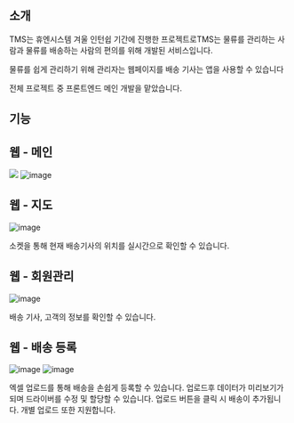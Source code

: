 ## 소개

TMS는 휴엔시스템 겨울 인턴쉽 기간에 진행한 프로젝트로TMS는 물류를 관리하는 사람과 물류를 배송하는 사람의 편의를 위해 개발된 서비스입니다.

물류를 쉽게 관리하기 위해 관리자는 웹페이지를 배송 기사는 앱을 사용할 수 있습니다

전체 프로젝트 중 프론트엔드 메인 개발을 맡았습니다.

## 기능

## 웹 - 메인
![](https://www.notion.so/image/https%3A%2F%2Fs3-us-west-2.amazonaws.com%2Fsecure.notion-static.com%2Fbf0378d4-4bd8-44bb-89e2-811ed54ab01d%2F_2021-01-28__1.31.17-min.png?table=block&id=1283e2eb-76dd-461b-a172-addcb96013ab&spaceId=024005b8-24ca-42d7-9f16-3d0a5f7fd1b8&width=3840&userId=&cache=v2)
![image](https://user-images.githubusercontent.com/48983361/124265726-167cd800-db71-11eb-8c91-8cce429ae024.png)

## 웹 - 지도
![image](https://user-images.githubusercontent.com/48983361/124265826-39a78780-db71-11eb-8be3-b6843a82d584.png)

소켓을 통해 현재 배송기사의 위치를 실시간으로 확인할 수 있습니다.

## 웹 - 회원관리

![image](https://user-images.githubusercontent.com/48983361/124265919-52b03880-db71-11eb-806a-2b2f54d2d5fd.png)

배송 기사, 고객의 정보를 확인할 수 있습니다.

## 웹 - 배송 등록
![image](https://user-images.githubusercontent.com/48983361/124266014-66f43580-db71-11eb-9b52-e877fb35b3b3.png)
![image](https://user-images.githubusercontent.com/48983361/124266030-69ef2600-db71-11eb-8396-79b8c972be99.png)

엑셀 업로드를 통해 배송을 손쉽게 등록할 수 있습니다. 업로드후 데이터가 미리보기가 되며 드라이버를 수정 및 할당할 수 있습니다. 업로드 버튼을 클릭 시 배송이 추가됩니다.
개별 업로드 또한 지원합니다.

